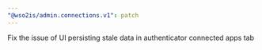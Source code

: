 ```yaml
---
"@wso2is/admin.connections.v1": patch
---
```


Fix the issue of UI persisting stale data in authenticator connected apps tab
